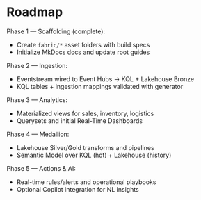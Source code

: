 # Roadmap

Phase 1 — Scaffolding (complete):
- Create `fabric/*` asset folders with build specs
- Initialize MkDocs docs and update root guides

Phase 2 — Ingestion:
- Eventstream wired to Event Hubs → KQL + Lakehouse Bronze
- KQL tables + ingestion mappings validated with generator

Phase 3 — Analytics:
- Materialized views for sales, inventory, logistics
- Querysets and initial Real-Time Dashboards

Phase 4 — Medallion:
- Lakehouse Silver/Gold transforms and pipelines
- Semantic Model over KQL (hot) + Lakehouse (history)

Phase 5 — Actions & AI:
- Real-time rules/alerts and operational playbooks
- Optional Copilot integration for NL insights

